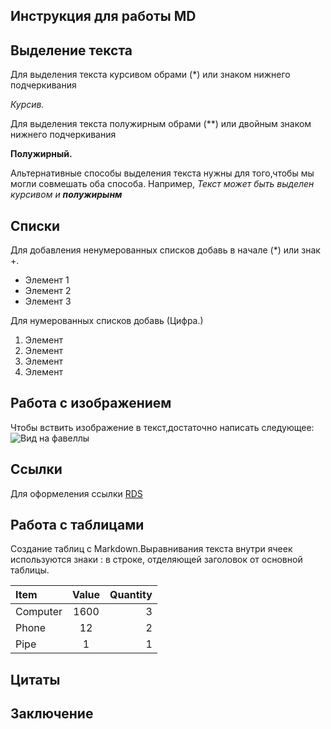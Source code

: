 ## Инструкция для работы MD

## Выделение текста

Для выделения текста курсивом обрами (*) или знаком нижнего подчеркивания

*Курсив.*

Для выделения текста полужирным обрами (**) или двойным знаком нижнего подчеркивания

**Полужирный.**

Альтернативные способы выделения текста нужны для того,чтобы мы могли совмешать оба способа. Например, _Текст может быть выделен курсивом и **полужирынм**_


## Списки

Для добавления ненумерованных списков добавь в начале (*) или знак +.

* Элемент 1
* Элемент 2
* Элемент 3

Для нумерованных списков добавь (Цифра.)

1. Элемент
2. Элемент
3. Элемент
4. Элемент


## Работа с изображением

Чтобы вствить изображение в текст,достаточно написать следующее:
![Вид на фавеллы](Hanoi.jpg)

## Ссылки
Для оформеления ссылки
[RDS](https://vdrifte.ru/)
## Работа с таблицами

Создание таблиц с Markdown.Выравнивания текста внутри ячеек используются знаки : в строке, отделяющей заголовок от основной таблицы.

Item      | Value | Quantity
:-------- |:-----:| -------:
Computer  | 1600  | 3
Phone     | 12    | 2
Pipe      | 1     | 1

## Цитаты

## Заключение


